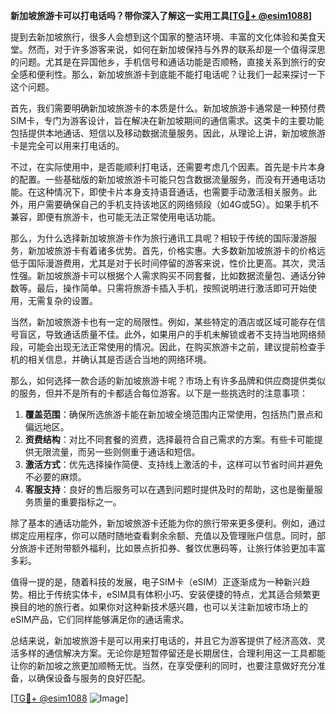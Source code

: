 **新加坡旅游卡可以打电话吗？带你深入了解这一实用工具[[TG💪+ @esim1088](https://t.me/s/esim1088)]**

提到去新加坡旅行，很多人会想到这个国家的整洁环境、丰富的文化体验和美食天堂。然而，对于许多游客来说，如何在新加坡保持与外界的联系却是一个值得深思的问题。尤其是在异国他乡，手机信号和通话功能是否顺畅，直接关系到旅行的安全感和便利性。那么，新加坡旅游卡到底能不能打电话呢？让我们一起来探讨一下这个问题。

首先，我们需要明确新加坡旅游卡的本质是什么。新加坡旅游卡通常是一种预付费SIM卡，专门为游客设计，旨在解决在新加坡期间的通信需求。这类卡的主要功能包括提供本地通话、短信以及移动数据流量服务。因此，从理论上讲，新加坡旅游卡是完全可以用来打电话的。

不过，在实际使用中，是否能顺利打电话，还需要考虑几个因素。首先是卡片本身的配置。一些基础版的新加坡旅游卡可能只包含数据流量服务，而没有开通电话功能。在这种情况下，即使卡片本身支持语音通话，也需要手动激活相关服务。此外，用户需要确保自己的手机支持该地区的网络频段（如4G或5G）。如果手机不兼容，即便有旅游卡，也可能无法正常使用电话功能。

那么，为什么选择新加坡旅游卡作为旅行通讯工具呢？相较于传统的国际漫游服务，新加坡旅游卡有着诸多优势。首先，价格实惠。大多数新加坡旅游卡的价格远低于国际漫游费用，尤其是对于长时间停留的游客来说，性价比更高。其次，灵活性强。新加坡旅游卡可以根据个人需求购买不同套餐，比如数据流量包、通话分钟数等。最后，操作简单。只需将旅游卡插入手机，按照说明进行激活即可开始使用，无需复杂的设置。

当然，新加坡旅游卡也有一定的局限性。例如，某些特定的酒店或区域可能存在信号盲区，导致通话质量不佳。此外，如果用户的手机未解锁或者不支持当地网络频段，可能会出现无法正常使用的情况。因此，在购买旅游卡之前，建议提前检查手机的相关信息，并确认其是否适合当地的网络环境。

那么，如何选择一款合适的新加坡旅游卡呢？市场上有许多品牌和供应商提供类似的服务，但并不是所有的卡都适合每位游客。以下是一些挑选时的注意事项：

1. **覆盖范围**：确保所选旅游卡能在新加坡全境范围内正常使用，包括热门景点和偏远地区。
2. **资费结构**：对比不同套餐的资费，选择最符合自己需求的方案。有些卡可能提供无限流量，而另一些则侧重于通话和短信。
3. **激活方式**：优先选择操作简便、支持线上激活的卡，这样可以节省时间并避免不必要的麻烦。
4. **客服支持**：良好的售后服务可以在遇到问题时提供及时的帮助，这也是衡量服务质量的重要指标之一。

除了基本的通话功能外，新加坡旅游卡还能为你的旅行带来更多便利。例如，通过绑定应用程序，你可以随时随地查看剩余余额、充值以及管理账户信息。同时，部分旅游卡还附带额外福利，比如景点折扣券、餐饮优惠码等，让旅行体验更加丰富多彩。

值得一提的是，随着科技的发展，电子SIM卡（eSIM）正逐渐成为一种新兴趋势。相比于传统实体卡，eSIM具有体积小巧、安装便捷的特点，尤其适合频繁更换目的地的旅行者。如果你对这种新技术感兴趣，也可以关注新加坡市场上的eSIM产品，它们同样能够满足你的通话需求。

总结来说，新加坡旅游卡是可以用来打电话的，并且它为游客提供了经济高效、灵活多样的通信解决方案。无论你是短暂停留还是长期居住，合理利用这一工具都能让你的新加坡之旅更加顺畅无忧。当然，在享受便利的同时，也要注意做好充分准备，以确保设备与服务的良好匹配。

[[TG💪+ @esim1088](https://t.me/s/esim1088) ![Image](https://i.postimg.cc/4NQfJmqS/Snipaste-2025-05-13-00-14-12.png)]
